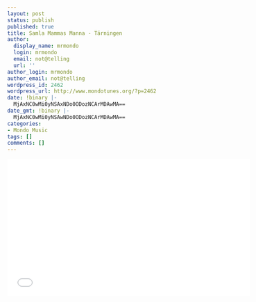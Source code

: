 ```yaml
---
layout: post
status: publish
published: true
title: Samla Mammas Manna - Tärningen
author:
  display_name: mrmondo
  login: mrmondo
  email: not@telling
  url: ''
author_login: mrmondo
author_email: not@telling
wordpress_id: 2462
wordpress_url: http://www.mondotunes.org/?p=2462
date: !binary |-
  MjAxNC0wMi0yNSAxNDo0ODozNCArMDAwMA==
date_gmt: !binary |-
  MjAxNC0wMi0yNSAwNDo0ODozNCArMDAwMA==
categories:
- Mondo Music
tags: []
comments: []
---
```

<iframe width="560" height="315" src="//www.youtube.com/embed/XqeZR9uJggA" frameborder="0"> </iframe>
